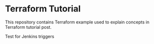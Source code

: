 # Terraform Tutorial

This repository contains Terraform example used to explain concepts in Terraform tutorial post.

Test for Jenkins triggers
